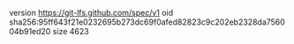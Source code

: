 version https://git-lfs.github.com/spec/v1
oid sha256:95ff643f21e0232695b273dc69f0afed82823c9c202eb2328da756004b91ed20
size 4623
